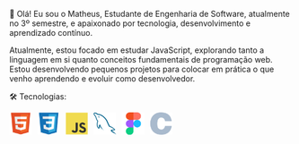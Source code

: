 👋 Olá! Eu sou o Matheus,
Estudante de Engenharia de Software, atualmente no 3º semestre, e apaixonado por tecnologia, desenvolvimento e aprendizado contínuo.

Atualmente, estou focado em estudar JavaScript, explorando tanto a linguagem em si quanto conceitos fundamentais de programação web. Estou desenvolvendo pequenos projetos para colocar em prática o que venho aprendendo e evoluir como desenvolvedor.

🛠️ Tecnologias:

<div style="display: flex; gap: 10px; align-items: center;">

<img src="https://raw.githubusercontent.com/devicons/devicon/master/icons/html5/html5-original.svg" alt="HTML" width="40" height="40"/>
<img src="https://raw.githubusercontent.com/devicons/devicon/master/icons/css3/css3-original.svg" alt="CSS" width="40" height="40"/>
<img src="https://raw.githubusercontent.com/devicons/devicon/master/icons/javascript/javascript-original.svg" alt="JavaScript" width="40" height="40"/>
<img src="https://raw.githubusercontent.com/devicons/devicon/master/icons/mysql/mysql-original.svg" alt="MySQL" width="40" height="40"/>
<img src="https://raw.githubusercontent.com/devicons/devicon/master/icons/figma/figma-original.svg" alt="Figma" width="40" height="40"/>
<img src="https://raw.githubusercontent.com/devicons/devicon/master/icons/c/c-original.svg" alt="C" width="40" height="40"/>

</div>
